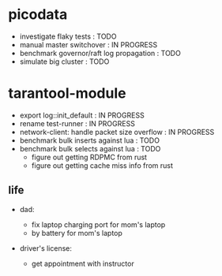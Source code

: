 # picodata
- investigate flaky tests : TODO
- manual master switchover : IN PROGRESS
- benchmark governor/raft log propagation : TODO
- simulate big cluster : TODO

# tarantool-module
- export log::init_default                    : IN PROGRESS
- rename test-runner                          : IN PROGRESS
- network-client: handle packet size overflow : IN PROGRESS
- benchmark bulk inserts against lua          : TODO
- benchmark bulk selects against lua          : TODO
    - figure out getting RDPMC from rust
    - figure out getting cache miss info from rust

## life

- dad:
   - fix laptop charging port for mom's laptop
   - by battery for mom's laptop

- driver's license:
   - get appointment with instructor
